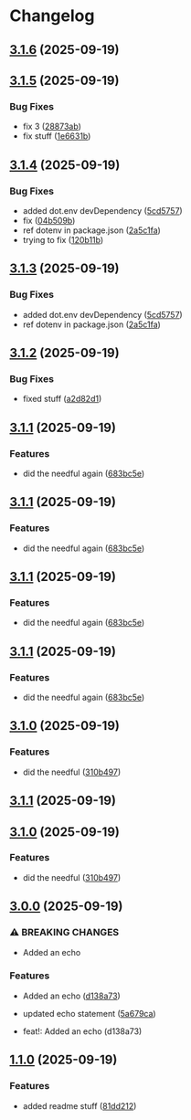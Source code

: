 # Changelog

## [3.1.6](https://github.com/guyderriman-ship-it/release-it-demo/compare/v3.1.5...v3.1.6) (2025-09-19)

## [3.1.5](https://github.com/guyderriman-ship-it/release-it-demo/compare/v3.1.4...v3.1.5) (2025-09-19)

### Bug Fixes

* fix 3 ([28873ab](https://github.com/guyderriman-ship-it/release-it-demo/commit/28873ab6162f0f93676da690028953197fb32bdc))
* fix stuff ([1e6631b](https://github.com/guyderriman-ship-it/release-it-demo/commit/1e6631b156b5b4a153a1afda8439ed79f21392cf))

## [3.1.4](https://github.com/guyderriman-ship-it/release-it-demo/compare/v3.1.2...v3.1.4) (2025-09-19)

### Bug Fixes

* added dot.env devDependency ([5cd5757](https://github.com/guyderriman-ship-it/release-it-demo/commit/5cd57572c99528f6eca40f763a6248802c645306))
* fix ([04b509b](https://github.com/guyderriman-ship-it/release-it-demo/commit/04b509bad725891b7ac14d6ee2043ead70521313))
* ref dotenv in package.json ([2a5c1fa](https://github.com/guyderriman-ship-it/release-it-demo/commit/2a5c1fa836b605c61104166113d70c3fbc64ed31))
* trying to fix ([120b11b](https://github.com/guyderriman-ship-it/release-it-demo/commit/120b11b0a8a666451f656bcb064e35787b5481a3))

## [3.1.3](https://github.com/guyderriman-ship-it/release-it-demo/compare/v3.1.2...v3.1.3) (2025-09-19)

### Bug Fixes

* added dot.env devDependency ([5cd5757](https://github.com/guyderriman-ship-it/release-it-demo/commit/5cd57572c99528f6eca40f763a6248802c645306))
* ref dotenv in package.json ([2a5c1fa](https://github.com/guyderriman-ship-it/release-it-demo/commit/2a5c1fa836b605c61104166113d70c3fbc64ed31))

## [3.1.2](https://github.com/guyderriman-ship-it/release-it-demo/compare/v3.1.1...v3.1.2) (2025-09-19)

### Bug Fixes

* fixed stuff ([a2d82d1](https://github.com/guyderriman-ship-it/release-it-demo/commit/a2d82d141604ba2c71f70f993f14b9679a3dc5b1))

## [3.1.1](https://github.com/guyderriman-ship-it/release-it-demo/compare/v3.1.0...v3.1.1) (2025-09-19)

### Features

* did the needful again ([683bc5e](https://github.com/guyderriman-ship-it/release-it-demo/commit/683bc5e15b4a227a37d97ba30cec0da3f40ed48d))

## [3.1.1](https://github.com/guyderriman-ship-it/release-it-demo/compare/v3.1.0...v3.1.1) (2025-09-19)

### Features

* did the needful again ([683bc5e](https://github.com/guyderriman-ship-it/release-it-demo/commit/683bc5e15b4a227a37d97ba30cec0da3f40ed48d))

## [3.1.1](https://github.com/guyderriman-ship-it/release-it-demo/compare/v3.1.0...v3.1.1) (2025-09-19)

### Features

* did the needful again ([683bc5e](https://github.com/guyderriman-ship-it/release-it-demo/commit/683bc5e15b4a227a37d97ba30cec0da3f40ed48d))

## [3.1.1](https://github.com/guyderriman-ship-it/release-it-demo/compare/v3.0.0...v3.1.0) (2025-09-19)

### Features

* did the needful again ([683bc5e](https://github.com/guyderriman-ship-it/release-it-demo/commit/683bc5e15b4a227a37d97ba30cec0da3f40ed48d))
## [3.1.0](https://github.com/guyderriman-ship-it/release-it-demo/compare/v3.0.0...v3.1.0) (2025-09-19)

### Features

* did the needful ([310b497](https://github.com/guyderriman-ship-it/release-it-demo/commit/310b497d3649e6750163bfbd47aece31307e4992))

## [3.1.1](https://github.com/guyderriman-ship-it/release-it-demo/compare/v3.1.0...v3.1.1) (2025-09-19)

## [3.1.0](https://github.com/guyderriman-ship-it/release-it-demo/compare/v3.0.0...v3.1.0) (2025-09-19)

### Features

* did the needful ([310b497](https://github.com/guyderriman-ship-it/release-it-demo/commit/310b497d3649e6750163bfbd47aece31307e4992))

## [3.0.0](https://github.com/guyderriman-ship-it/release-it-demo/compare/v1.1.0...v3.0.0) (2025-09-19)

### ⚠ BREAKING CHANGES

* Added an echo

### Features

* Added an echo ([d138a73](https://github.com/guyderriman-ship-it/release-it-demo/commit/d138a73d92cee0f11b5ab172b7d43ad604378be4))
* updated echo statement ([5a679ca](https://github.com/guyderriman-ship-it/release-it-demo/commit/5a679cab8516c33de31212f8760b3538ba726655))

* feat!: Added an echo (d138a73)

## [1.1.0](https://github.com/guyderriman-ship-it/release-it-demo/compare/v1.0.3...v1.1.0) (2025-09-19)

### Features

* added readme stuff ([81dd212](https://github.com/guyderriman-ship-it/release-it-demo/commit/81dd2126cb7e115a08649393425efd0c3a7928e5))
